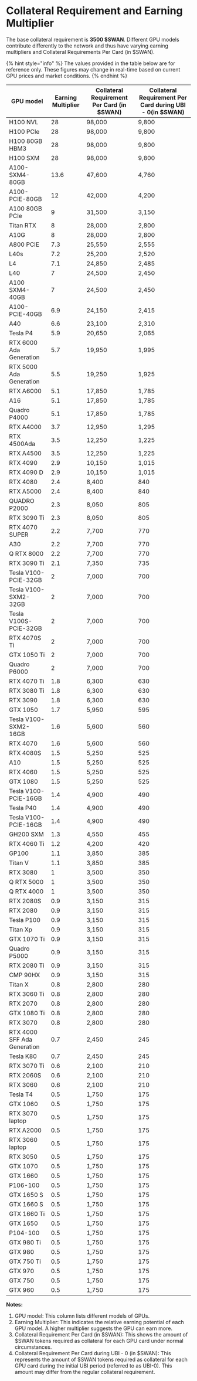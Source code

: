 # Collateral Requirement and Earning Multiplier

The base collateral requirement is **3500 $SWAN**. Different GPU models contribute differently to the network and thus have varying earning multipliers and Collateral Requirements Per Card (in $SWAN).&#x20;

{% hint style="info" %}
The values provided in the table below are for reference only. These figures may change in real-time based on current GPU prices and market conditions.
{% endhint %}

| **GPU model**               | **Earning Multiplier** | **Collateral Requirement Per Card (in $SWAN)** | **Collateral Requirement Per Card during UBI - 0(in $SWAN)** |
| --------------------------- | ---------------------- | ---------------------------------------------- | ------------------------------------------------------------ |
| H100 NVL                    | 28                     | 98,000                                         | 9,800                                                        |
| H100 PCIe                   | 28                     | 98,000                                         | 9,800                                                        |
| H100 80GB HBM3              | 28                     | 98,000                                         | 9,800                                                        |
| H100 SXM                    | 28                     | 98,000                                         | 9,800                                                        |
| A100-SXM4-80GB              | 13.6                   | 47,600                                         | 4,760                                                        |
| A100-PCIE-80GB              | 12                     | 42,000                                         | 4,200                                                        |
| A100 80GB PCIe              | 9                      | 31,500                                         | 3,150                                                        |
| Titan RTX                   | 8                      | 28,000                                         | 2,800                                                        |
| A10G                        | 8                      | 28,000                                         | 2,800                                                        |
| A800 PCIE                   | 7.3                    | 25,550                                         | 2,555                                                        |
| L40s                        | 7.2                    | 25,200                                         | 2,520                                                        |
| L4                          | 7.1                    | 24,850                                         | 2,485                                                        |
| L40                         | 7                      | 24,500                                         | 2,450                                                        |
| A100 SXM4-40GB              | 7                      | 24,500                                         | 2,450                                                        |
| A100-PCIE-40GB              | 6.9                    | 24,150                                         | 2,415                                                        |
| A40                         | 6.6                    | 23,100                                         | 2,310                                                        |
| Tesla P4                    | 5.9                    | 20,650                                         | 2,065                                                        |
| RTX 6000 Ada Generation     | 5.7                    | 19,950                                         | 1,995                                                        |
| RTX 5000 Ada Generation     | 5.5                    | 19,250                                         | 1,925                                                        |
| RTX A6000                   | 5.1                    | 17,850                                         | 1,785                                                        |
| A16                         | 5.1                    | 17,850                                         | 1,785                                                        |
| Quadro P4000                | 5.1                    | 17,850                                         | 1,785                                                        |
| RTX A4000                   | 3.7                    | 12,950                                         | 1,295                                                        |
| RTX 4500Ada                 | 3.5                    | 12,250                                         | 1,225                                                        |
| RTX A4500                   | 3.5                    | 12,250                                         | 1,225                                                        |
| RTX 4090                    | 2.9                    | 10,150                                         | 1,015                                                        |
| RTX 4090 D                  | 2.9                    | 10,150                                         | 1,015                                                        |
| RTX 4080                    | 2.4                    | 8,400                                          | 840                                                          |
| RTX A5000                   | 2.4                    | 8,400                                          | 840                                                          |
| QUADRO P2000                | 2.3                    | 8,050                                          | 805                                                          |
| RTX 3090 Ti                 | 2.3                    | 8,050                                          | 805                                                          |
| RTX 4070 SUPER              | 2.2                    | 7,700                                          | 770                                                          |
| A30                         | 2.2                    | 7,700                                          | 770                                                          |
| Q RTX 8000                  | 2.2                    | 7,700                                          | 770                                                          |
| RTX 3090 Ti                 | 2.1                    | 7,350                                          | 735                                                          |
| Tesla V100-PCIE-32GB        | 2                      | 7,000                                          | 700                                                          |
| Tesla V100-SXM2-32GB        | 2                      | 7,000                                          | 700                                                          |
| Tesla V100S-PCIE-32GB       | 2                      | 7,000                                          | 700                                                          |
| RTX 4070S Ti                | 2                      | 7,000                                          | 700                                                          |
| GTX 1050 Ti                 | 2                      | 7,000                                          | 700                                                          |
| Quadro P6000                | 2                      | 7,000                                          | 700                                                          |
| RTX 4070 Ti                 | 1.8                    | 6,300                                          | 630                                                          |
| RTX 3080 Ti                 | 1.8                    | 6,300                                          | 630                                                          |
| RTX 3090                    | 1.8                    | 6,300                                          | 630                                                          |
| GTX 1050                    | 1.7                    | 5,950                                          | 595                                                          |
| Tesla V100-SXM2-16GB        | 1.6                    | 5,600                                          | 560                                                          |
| RTX 4070                    | 1.6                    | 5,600                                          | 560                                                          |
| RTX 4080S                   | 1.5                    | 5,250                                          | 525                                                          |
| A10                         | 1.5                    | 5,250                                          | 525                                                          |
| RTX 4060                    | 1.5                    | 5,250                                          | 525                                                          |
| GTX 1080                    | 1.5                    | 5,250                                          | 525                                                          |
| Tesla V100-PCIE-16GB        | 1.4                    | 4,900                                          | 490                                                          |
| Tesla P40                   | 1.4                    | 4,900                                          | 490                                                          |
| Tesla V100-PCIE-16GB        | 1.4                    | 4,900                                          | 490                                                          |
| GH200 SXM                   | 1.3                    | 4,550                                          | 455                                                          |
| RTX 4060 Ti                 | 1.2                    | 4,200                                          | 420                                                          |
| GP100                       | 1.1                    | 3,850                                          | 385                                                          |
| Titan V                     | 1.1                    | 3,850                                          | 385                                                          |
| RTX 3080                    | 1                      | 3,500                                          | 350                                                          |
| Q RTX 5000                  | 1                      | 3,500                                          | 350                                                          |
| Q RTX 4000                  | 1                      | 3,500                                          | 350                                                          |
| RTX 2080S                   | 0.9                    | 3,150                                          | 315                                                          |
| RTX 2080                    | 0.9                    | 3,150                                          | 315                                                          |
| Tesla P100                  | 0.9                    | 3,150                                          | 315                                                          |
| Titan Xp                    | 0.9                    | 3,150                                          | 315                                                          |
| GTX 1070 Ti                 | 0.9                    | 3,150                                          | 315                                                          |
| Quadro P5000                | 0.9                    | 3,150                                          | 315                                                          |
| RTX 2080 Ti                 | 0.9                    | 3,150                                          | 315                                                          |
| CMP 90HX                    | 0.9                    | 3,150                                          | 315                                                          |
| Titan X                     | 0.8                    | 2,800                                          | 280                                                          |
| RTX 3060 Ti                 | 0.8                    | 2,800                                          | 280                                                          |
| RTX 2070                    | 0.8                    | 2,800                                          | 280                                                          |
| GTX 1080 Ti                 | 0.8                    | 2,800                                          | 280                                                          |
| RTX 3070                    | 0.8                    | 2,800                                          | 280                                                          |
| RTX 4000 SFF Ada Generation | 0.7                    | 2,450                                          | 245                                                          |
| Tesla K80                   | 0.7                    | 2,450                                          | 245                                                          |
| RTX 3070 Ti                 | 0.6                    | 2,100                                          | 210                                                          |
| RTX 2060S                   | 0.6                    | 2,100                                          | 210                                                          |
| RTX 3060                    | 0.6                    | 2,100                                          | 210                                                          |
| Tesla T4                    | 0.5                    | 1,750                                          | 175                                                          |
| GTX 1060                    | 0.5                    | 1,750                                          | 175                                                          |
| RTX 3070 laptop             | 0.5                    | 1,750                                          | 175                                                          |
| RTX A2000                   | 0.5                    | 1,750                                          | 175                                                          |
| RTX 3060 laptop             | 0.5                    | 1,750                                          | 175                                                          |
| RTX 3050                    | 0.5                    | 1,750                                          | 175                                                          |
| GTX 1070                    | 0.5                    | 1,750                                          | 175                                                          |
| GTX 1660                    | 0.5                    | 1,750                                          | 175                                                          |
| P106-100                    | 0.5                    | 1,750                                          | 175                                                          |
| GTX 1650 S                  | 0.5                    | 1,750                                          | 175                                                          |
| GTX 1660 S                  | 0.5                    | 1,750                                          | 175                                                          |
| GTX 1660 Ti                 | 0.5                    | 1,750                                          | 175                                                          |
| GTX 1650                    | 0.5                    | 1,750                                          | 175                                                          |
| P104-100                    | 0.5                    | 1,750                                          | 175                                                          |
| GTX 980 Ti                  | 0.5                    | 1,750                                          | 175                                                          |
| GTX 980                     | 0.5                    | 1,750                                          | 175                                                          |
| GTX 750 Ti                  | 0.5                    | 1,750                                          | 175                                                          |
| GTX 970                     | 0.5                    | 1,750                                          | 175                                                          |
| GTX 750                     | 0.5                    | 1,750                                          | 175                                                          |
| GTX 960                     | 0.5                    | 1,750                                          | 175                                                          |

**Notes:**

1. GPU model: This column lists different models of GPUs.
2. Earning Multiplier: This indicates the relative earning potential of each GPU model. A higher multiplier suggests the GPU can earn more.
3. Collateral Requirement Per Card (in $SWAN): This shows the amount of $SWAN tokens required as collateral for each GPU card under normal circumstances.
4. Collateral Requirement Per Card during UBI - 0 (in $SWAN): This represents the amount of $SWAN tokens required as collateral for each GPU card during the initial UBI period (referred to as UBI-0). This amount may differ from the regular collateral requirement.
